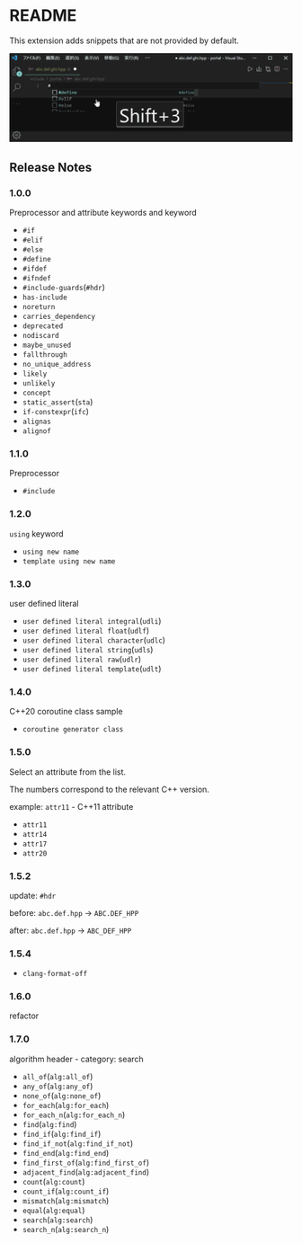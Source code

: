 # README

This extension adds snippets that are not provided by default.

![animation](images/hdr_animation.gif)

## Release Notes

### 1.0.0

Preprocessor and attribute keywords and keyword

+ `#if`
+ `#elif`
+ `#else`
+ `#define`
+ `#ifdef`
+ `#ifndef`
+ `#include-guards`(`#hdr`)
+ `has-include`
+ `noreturn`
+ `carries_dependency`
+ `deprecated`
+ `nodiscard`
+ `maybe_unused`
+ `fallthrough`
+ `no_unique_address`
+ `likely`
+ `unlikely`
+ `concept`
+ `static_assert`(`sta`)
+ `if-constexpr`(`ifc`)
+ `alignas`
+ `alignof`

### 1.1.0

Preprocessor

+ `#include`

### 1.2.0

`using` keyword

+ `using new name`
+ `template using new name`

### 1.3.0

user defined literal

+ `user defined literal integral`(`udli`)
+ `user defined literal float`(`udlf`)
+ `user defined literal character`(`udlc`)
+ `user defined literal string`(`udls`)
+ `user defined literal raw`(`udlr`)
+ `user defined literal template`(`udlt`)

### 1.4.0

C++20 coroutine class sample

+ `coroutine generator class`

### 1.5.0

Select an attribute from the list.

The numbers correspond to the relevant C++ version.

example: `attr11` - C++11 attribute

+ `attr11`
+ `attr14`
+ `attr17`
+ `attr20`

### 1.5.2

update: `#hdr`

before: `abc.def.hpp` -> `ABC.DEF_HPP`

after: `abc.def.hpp` -> `ABC_DEF_HPP`

### 1.5.4

+ `clang-format-off`

### 1.6.0

refactor

### 1.7.0

algorithm header - category: search

+ `all_of`(`alg:all_of`)
+ `any_of`(`alg:any_of`)
+ `none_of`(`alg:none_of`)
+ `for_each`(`alg:for_each`)
+ `for_each_n`(`alg:for_each_n`)
+ `find`(`alg:find`)
+ `find_if`(`alg:find_if`)
+ `find_if_not`(`alg:find_if_not`)
+ `find_end`(`alg:find_end`)
+ `find_first_of`(`alg:find_first_of`)
+ `adjacent_find`(`alg:adjacent_find`)
+ `count`(`alg:count`)
+ `count_if`(`alg:count_if`)
+ `mismatch`(`alg:mismatch`)
+ `equal`(`alg:equal`)
+ `search`(`alg:search`)
+ `search_n`(`alg:search_n`)
